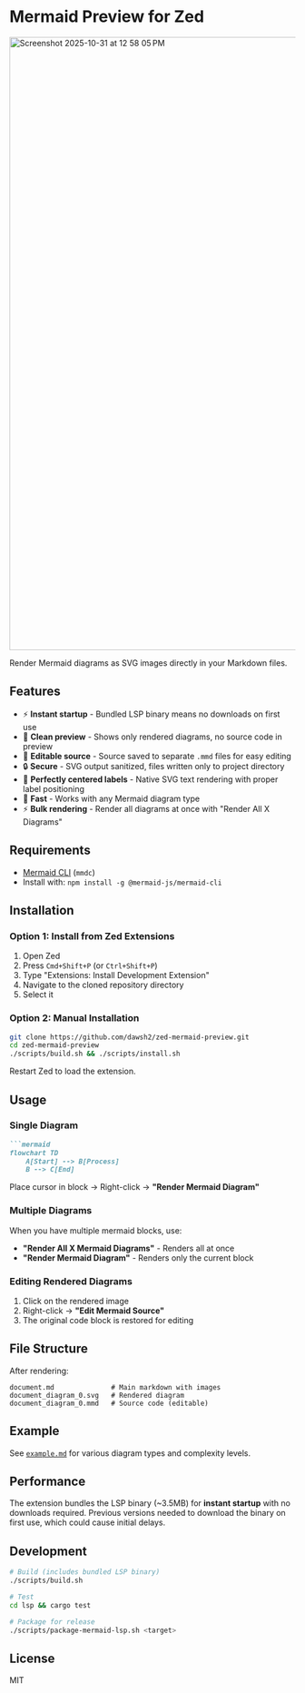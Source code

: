 # Mermaid Preview for Zed
<img width="1920" height="1080" alt="Screenshot 2025-10-31 at 12 58 05 PM" src="https://github.com/user-attachments/assets/af814afc-6f0f-44a2-8dd4-30518f103fc5" />

Render Mermaid diagrams as SVG images directly in your Markdown files.

## Features

- ⚡ **Instant startup** - Bundled LSP binary means no downloads on first use
- 🎨 **Clean preview** - Shows only rendered diagrams, no source code in preview
- 📝 **Editable source** - Source saved to separate `.mmd` files for easy editing
- 🔒 **Secure** - SVG output sanitized, files written only to project directory
- 🎯 **Perfectly centered labels** - Native SVG text rendering with proper label positioning
- 🚀 **Fast** - Works with any Mermaid diagram type
- ⚡ **Bulk rendering** - Render all diagrams at once with "Render All X Diagrams"

## Requirements

- [Mermaid CLI](https://github.com/mermaid-js/mermaid-cli) (`mmdc`)
- Install with: `npm install -g @mermaid-js/mermaid-cli`

## Installation

### Option 1: Install from Zed Extensions
1. Open Zed
2. Press `Cmd+Shift+P` (or `Ctrl+Shift+P`)
3. Type "Extensions: Install Development Extension"
4. Navigate to the cloned repository directory
5. Select it

### Option 2: Manual Installation
```bash
git clone https://github.com/dawsh2/zed-mermaid-preview.git
cd zed-mermaid-preview
./scripts/build.sh && ./scripts/install.sh
```

Restart Zed to load the extension.

## Usage

### Single Diagram
```markdown
```mermaid
flowchart TD
    A[Start] --> B[Process]
    B --> C[End]
```
Place cursor in block → Right-click → **"Render Mermaid Diagram"**

### Multiple Diagrams
When you have multiple mermaid blocks, use:
- **"Render All X Mermaid Diagrams"** - Renders all at once
- **"Render Mermaid Diagram"** - Renders only the current block

### Editing Rendered Diagrams
1. Click on the rendered image
2. Right-click → **"Edit Mermaid Source"**
3. The original code block is restored for editing

## File Structure

After rendering:
```
document.md              # Main markdown with images
document_diagram_0.svg   # Rendered diagram
document_diagram_0.mmd   # Source code (editable)
```

## Example

See [`example.md`](example.md) for various diagram types and complexity levels.

## Performance

The extension bundles the LSP binary (~3.5MB) for **instant startup** with no downloads required. Previous versions needed to download the binary on first use, which could cause initial delays.

## Development

```bash
# Build (includes bundled LSP binary)
./scripts/build.sh

# Test
cd lsp && cargo test

# Package for release
./scripts/package-mermaid-lsp.sh <target>
```

## License

MIT
